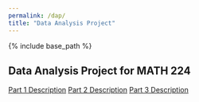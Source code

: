 ```yaml
---
permalink: /dap/
title: "Data Analysis Project"
---
```

  
{% include base_path %}

## Data Analysis Project for MATH 224

[Part 1 Description]()
[Part 2 Description]()
[Part 3 Description]()